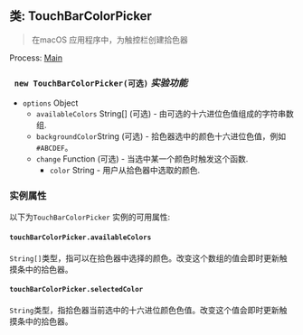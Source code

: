## 类: TouchBarColorPicker

> 在macOS 应用程序中，为触控栏创建拾色器

Process: [Main](../tutorial/application-architecture.md#main-and-renderer-processes)

### ` new TouchBarColorPicker(可选)` *实验功能*

* `options` Object 
  * `availableColors` String[] (可选) - 由可选的十六进位色值组成的字符串数组.
  * ` backgroundColor `String (可选) - 拾色器选中的颜色十六进位色值，例如 ` #ABCDEF `。
  * `change` Function (可选) - 当选中某一个颜色时触发这个函数. 
    * `color` String - 用户从拾色器中选取的颜色.

### 实例属性

以下为` TouchBarColorPicker ` 实例的可用属性:

#### `touchBarColorPicker.availableColors`

`String[]`类型，指可以在拾色器中选择的颜色。改变这个数组的值会即时更新触摸条中的拾色器。

#### `touchBarColorPicker.selectedColor`

`String`类型，指拾色器当前选中的十六进位颜色色值。改变这个值会即时更新触摸条中的拾色器。